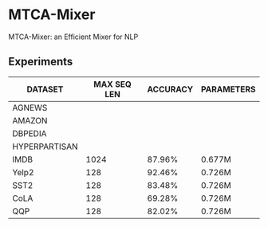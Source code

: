 # MTCA-Mixer
MTCA-Mixer: an Efficient Mixer for NLP

## Experiments
| DATASET |MAX SEQ LEN | ACCURACY | PARAMETERS |
|  ----  | ---- | ----  |  ----  |
| AGNEWS |  | | |
| AMAZON |  | | |
| DBPEDIA | | | |
| HYPERPARTISAN | | | |
| IMDB |1024 |87.96% | 0.677M |
| Yelp2 | 128| 92.46% | 0.726M |
| SST2 | 128| 83.48% | 0.726M |
| CoLA | 128| 69.28% | 0.726M |
| QQP | 128 | 82.02% | 0.726M |
